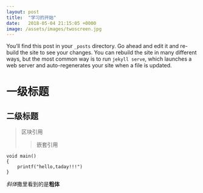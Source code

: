 ```yaml
---
layout: post
title:  "学习的开始"
date:   2018-05-04 21:15:05 +0000
image: /assets/images/twoscreen.jpg
---
```

You’ll find this post in your `_posts` directory. Go ahead and edit it and re-build the site to see your changes. You can rebuild the site in many different ways, but the most common way is to run `jekyll serve`, which launches a web server and auto-regenerates your site when a file is updated.

一级标题 
========
二级标题 
----------

>区块引用
>>嵌套引用

    void main()
    {
        printf("hello,taday!!!")
    }

*斜体*撒里看到的是**粗体**

